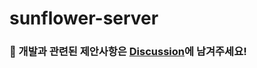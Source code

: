 # sunflower-server

### 🌻 개발과 관련된 제안사항은 [Discussion](https://github.com/Sunflower-yonsei/sunflower-server/discussions)에 남겨주세요! 
